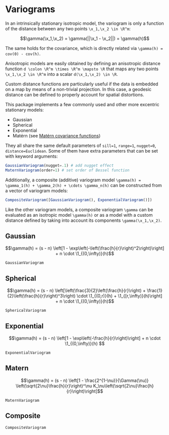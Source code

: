 # Variograms

```math
\newcommand{\x}{\boldsymbol{x}}
\newcommand{\R}{\mathbb{R}}
\newcommand{\1}{\mathbb{1}}
```

In an intrinsically stationary isotropic model, the variogram is only a function of
the distance between any two points ``\x_1,\x_2 \in \R^m``:

```math
\gamma(\x_1,\x_2) = \gamma(||\x_1 - \x_2||) = \gamma(h)
```

The same holds for the covariance, which is directly related via ``\gamma(h) = cov(0) - cov(h)``.

Anisotropic models are easily obtained by defining an anisotropic distance function
``d \colon \R^m \times \R^m \mapsto \R`` that maps any two points ``\x_1,\x_2 \in \R^m`` into a
scalar ``d(\x_1,\x_2) \in \R``.

Custom distance functions are particularly useful if the data is embedded on a map by means of a
non-trivial projection. In this case, a geodesic distance can be defined to properly account for
spatial distortions.

This package implements a few commonly used and other more excentric stationary models:

- Gaussian
- Spherical
- Exponential
- Matérn (see [Matérn covariance functions](https://en.wikipedia.org/wiki/Mat%C3%A9rn_covariance_function))

They all share the same default parameters of `sill=1`, `range=1`, `nugget=0`, `distance=Euclidean`. Some of
them have extra parameters that can be set with keyword arguments:

```julia
GaussianVariogram(nugget=.1) # add nugget effect
MaternVariogram(order=1) # set order of Bessel function
```

Additionally, a composite (additive) variogram model ``\gamma(h) = \gamma_1(h) + \gamma_2(h) + \cdots \gamma_n(h)``
can be constructed from a vector of variogram models:

```julia
CompositeVariogram([GaussianVariogram(), ExponentialVariogram()])
```

Like the other variogram models, a composite variogram ``\gamma`` can be evaluated as an isotropic model
``\gamma(h)`` or as a model with a custom distance defined by taking into account its components
``\gamma(\x_1,\x_2)``.

## Gaussian

```math
\gamma(h) = (s - n) \left[1 - \exp\left(-\left(\frac{h}{r}\right)^2\right)\right] + n \cdot \1_{(0,\infty)}(h)
```

```@docs
GaussianVariogram
```

## Spherical

```math
\gamma(h) = (s - n) \left[\left(\frac{3}{2}\left(\frac{h}{r}\right) + \frac{1}{2}\left(\frac{h}{r}\right)^3\right) \cdot \1_{(0,r)}(h) + \1_{[r,\infty)}(h)\right] + n \cdot \1_{(0,\infty)}(h)
```

```@docs
SphericalVariogram
```

## Exponential

```math
\gamma(h) = (s - n) \left[1 - \exp\left(-\frac{h}{r}\right)\right] + n \cdot \1_{(0,\infty)}(h)

```

```@docs
ExponentialVariogram
```

## Matern

```math
\gamma(h) = (s - n) \left[1 - \frac{2^{1-\nu}}{\Gamma(\nu)} \left(\sqrt{2\nu}\frac{h}{r}\right)^\nu K_\nu\left(\sqrt{2\nu}\frac{h}{r}\right)\right]
```

```@docs
MaternVariogram
```

## Composite

```@docs
CompositeVariogram
```
